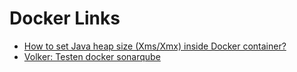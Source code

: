 # Docker Links

* [How to set Java heap size (Xms/Xmx) inside Docker container?](https://stackoverflow.com/questions/29923531/how-to-set-java-heap-size-xms-xmx-inside-docker-container)
* [Volker: Testen docker sonarqube](https://github.com/pascalgrimaud/docker-sonarqube)
